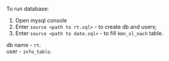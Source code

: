 To run database:  
1. Open mysql console   
2. Enter `source <path to rt.sql>` - to create db and users;   
3. Enter `source <path to date.sql>` - to fill `kmn_sl_nach` table.

db name - `rt`.           
user - `info_tablo`.
